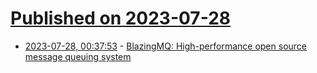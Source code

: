 # [Published on 2023-07-28](index.md)

* [2023-07-28, 00:37:53](https://lobste.rs/s/03q1qv/blazingmq_high_performance_open_source) - [BlazingMQ: High-performance open source message queuing system](https://bloomberg.github.io/blazingmq/)
